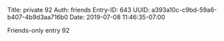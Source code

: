 Title: private 92
Auth: friends
Entry-ID: 643
UUID: a393a10c-c9bd-59a6-b407-4b9d3aa716b0
Date: 2019-07-08 11:46:35-07:00

Friends-only entry 92

